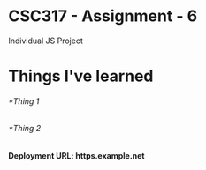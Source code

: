 # CSC317 - Assignment - 6
Individual JS Project 

# Things I've learned 
###### *Thing 1 
###### *Thing 2

#### Deployment URL: https.example.net
